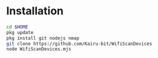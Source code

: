 # Installation
```bash
cd $HOME 
pkg update
pkg install git nodejs nmap
git clone https://github.com/Kairu-bit/WifiScanDevices
node WifiScanDevices.mjs
```
